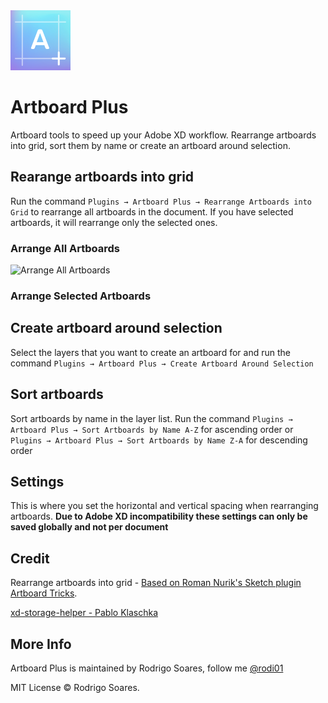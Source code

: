 <img src="images/icon.png" alt="Artboard plus" />

# Artboard Plus

Artboard tools to speed up your Adobe XD workflow. Rearrange artboards into grid, sort them by name or create an artboard around selection.

## Rearange artboards into grid

Run the command `Plugins → Artboard Plus → Rearrange Artboards into Grid` to rearrange all artboards in the document. If you have selected artboards, it will rearrange only the selected ones.

### Arrange All Artboards

<img src="https://x.rodrigosoares.me.s3.amazonaws.com/images/artboardplus/arrange_all_artboards.gif" alt="Arrange All Artboards"/>

### Arrange Selected Artboards

## Create artboard around selection

Select the layers that you want to create an artboard for and run the command `Plugins → Artboard Plus → Create Artboard Around Selection`

## Sort artboards

Sort artboards by name in the layer list. Run the command `Plugins → Artboard Plus → Sort Artboards by Name A-Z` for ascending order or `Plugins → Artboard Plus → Sort Artboards by Name Z-A` for descending order

## Settings

This is where you set the horizontal and vertical spacing when rearranging artboards. **Due to Adobe XD incompatibility these settings can only be saved globally and not per document**

## Credit

Rearrange artboards into grid - [Based on Roman Nurik's Sketch plugin Artboard Tricks](https://github.com/romannurik/Sketch-ArtboardTricks).

[xd-storage-helper - Pablo Klaschka](https://github.com/pklaschka/xd-storage-helper)

## More Info

Artboard Plus is maintained by Rodrigo Soares, follow me [@rodi01](https://twitter.com/rodi01)

MIT License © Rodrigo Soares.
